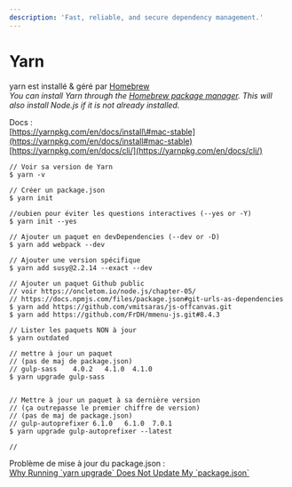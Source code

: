 ```yaml
---
description: 'Fast, reliable, and secure dependency management.'
---
```


# Yarn

yarn est installé & géré par [Homebrew](homebrew.md)  
_You can install Yarn through the_ [_Homebrew package manager_](https://brew.sh/)_. This will also install Node.js if it is not already installed._

Docs :  
[https://yarnpkg.com/en/docs/install\#mac-stable](https://yarnpkg.com/en/docs/install#mac-stable)  
[https://yarnpkg.com/en/docs/cli/](https://yarnpkg.com/en/docs/cli/)  


```text
// Voir sa version de Yarn
$ yarn -v

// Créer un package.json
$ yarn init

//oubien pour éviter les questions interactives (--yes or -Y)
$ yarn init --yes

// Ajouter un paquet en devDependencies (--dev or -D)
$ yarn add webpack --dev

// Ajouter une version spécifique
$ yarn add susy@2.2.14 --exact --dev

// Ajouter un paquet Github public
// voir https://oncletom.io/node.js/chapter-05/
// https://docs.npmjs.com/files/package.json#git-urls-as-dependencies
$ yarn add https://github.com/vmitsaras/js-offcanvas.git
$ yarn add https://github.com/FrDH/mmenu-js.git#8.4.3

// Lister les paquets NON à jour
$ yarn outdated

// mettre à jour un paquet
// (pas de maj de package.json)
// gulp-sass    4.0.2   4.1.0  4.1.0
$ yarn upgrade gulp-sass


// Mettre à jour un paquet à sa dernière version
// (ça outrepasse le premier chiffre de version)
// (pas de maj de package.json)
// gulp-autoprefixer 6.1.0   6.1.0  7.0.1
$ yarn upgrade gulp-autoprefixer --latest

//
```

Problème de mise à jour du package.json :  
[Why Running \`yarn upgrade\` Does Not Update My \`package.json\`](https://dev.to/wgao19/why-running-yarn-upgrade-does-not-update-my-package-json-3mon)

